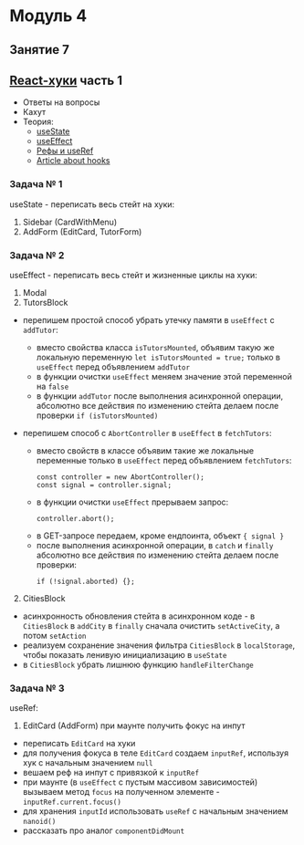# Модуль 4

## Занятие 7

## [React-хуки](https://reactjs.org/docs/hooks-intro.html) часть 1

- Ответы на вопросы
- Кахут
- Теория:
  - [useState](https://reactjs.org/docs/hooks-state.html)
  - [useEffect](https://reactjs.org/docs/hooks-effect.html)
  - [Рефы и useRef](https://reactjs.org/docs/hooks-reference.html#useref)
  - [Article about hooks](https://k-atwhite.medium.com/react-hook-before-you-leap-9c546e70716c)

### Задача № 1

useState - переписать весь стейт на хуки:

1. Sidebar (CardWithMenu)
2. AddForm (EditCard, TutorForm)

### Задача № 2

useEffect - переписать весь стейт и жизненные циклы на хуки:

1. Modal
2. TutorsBlock

- перепишем простой способ убрать утечку памяти в `useEffect` с `addTutor`:
  - вместо свойства класса `isTutorsMounted`, объявим такую же локальную
    переменную `let isTutorsMounted = true;` только в `useEffect` перед
    объявлением `addTutor`
  - в функции очистки `useEffect` меняем значение этой переменной на `false`
  - в функции `addTutor` после выполнения асинхронной операции, абсолютно все
    действия по изменению стейта делаем после проверки `if (isTutorsMounted)`
- перепишем способ с `AbortController` в `useEffect` в `fetchTutors`:

  - вместо свойств в классе объявим такие же локальные переменные только в
    `useEffect` перед объявлением `fetchTutors`:
    ```
    const controller = new AbortController();
    const signal = controller.signal;
    ```
  - в функции очистки `useEffect` прерываем запрос:
    ```
    controller.abort();
    ```
  - в GET-запросе передаем, кроме ендпоинта, объект `{ signal }`
  - после выполнения асинхронной операции, в `catch` и `finally` абсолютно все
    действия по изменению стейта делаем после проверки:
    ```
    if (!signal.aborted) {};
    ```

2. CitiesBlock

- асинхронность обновления стейта в асинхронном коде - в `CitiesBlock` в
  `addCity` в `finally` сначала очистить `setActiveCity`, а потом `setAction`
- реализуем сохранение значения фильтра `CitiesBlock` в `localStorage`, чтобы
  показать ленивую инициализацию в `useState`
- в `CitiesBlock` убрать лишнюю функцию `handleFilterChange`

### Задача № 3

useRef:

1. EditCard (AddForm) при маунте получить фокус на инпут

- переписать `EditCard` на хуки
- для получения фокуса в теле `EditCard` создаем `inputRef`, используя хук с
  начальным значением `null`
- вешаем реф на инпут с привязкой к `inputRef`
- при маунте (в `useEffect` с пустым массивом зависимостей) вызываем метод
  `focus` на полученном элементе - `inputRef.current.focus()`
- для хранения `inputId` использовать `useRef` с начальным значением `nanoid()`
- рассказать про аналог `componentDidMount`
